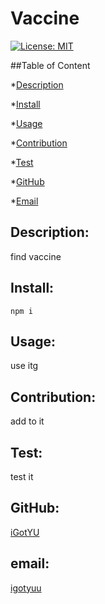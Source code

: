 
 
# Vaccine

[![License: MIT](https://img.shields.io/badge/License-MIT-yellow.svg)](https://opensource.org/licenses/MIT)

##Table of Content

*[Description](#description)

*[Install](#install)

*[Usage](#usage)

*[Contribution](#contribution)

*[Test](#test)

*[GitHub](#github)

*[Email](#email)

## Description: 
find vaccine

## Install:

```
npm i
```

## Usage:
use itg

## Contribution:
add to it

## Test:
test it

## GitHub:
[iGotYU](https://github.com/iGotYU/)

## email:
[igotyuu](mailto:igotyuu)

